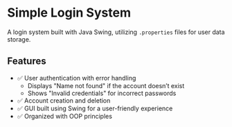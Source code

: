# Simple Login System 

A login system built with Java Swing, utilizing `.properties` files for user data storage.  

## Features  
- ✅ User authentication with error handling  
  - Displays "Name not found" if the account doesn’t exist  
  - Shows "Invalid credentials" for incorrect passwords  
- ✅ Account creation and deletion  
- ✅ GUI built using Swing for a user-friendly experience  
- ✅ Organized with OOP principles  
